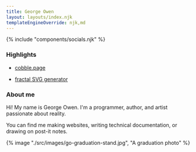 ```yaml
---
title: George Owen
layout: layouts/index.njk
templateEngineOverride: njk,md
---
```


{% include "components/socials.njk" %}

### Highlights

* [cobble.page](http://cobble.page)

* [fractal SVG generator](/fractal-svg)

### About me


Hi! My name is George Owen. I'm a programmer, author, and artist passionate about reality.

You can find me making websites, writing technical documentation, or drawing on post-it notes.

{% image "./src/images/go-graduation-stand.jpg", "A graduation photo" %}